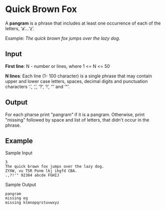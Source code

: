 # Quick Brown Fox

A **pangram** is a phrase that includes at least one occurrence of each of the letters, ‘a’...‘z’.

Example: _The quick brown fox jumps over the lazy dog_.

## Input

**First line**: N - number or lines, where 1 <= N <= 50

**N lines**: Each line (1- 100 character) is a single phrase that may contain upper and lower case letters, spaces, decimal digits and punctuation characters ‘.’, ‘,’, ‘?’, ‘!’, ‘’’ and ‘"’.

## Output

For each pharse print "pangram" if it is a pangram.
Otherwise, print "missing" followed by space and list of letters, that didn't occur in the phrase.

## Example

Sample Input

```
3
The quick brown fox jumps over the lazy dog.
ZYXW, vu TSR Ponm lkj ihgfd CBA.
.,?!'" 92384 abcde FGHIJ
```

Sample Output

```
pangram
missing eq
missing klmnopqrstuvwxyz
```
